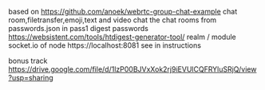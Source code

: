 based on https://github.com/anoek/webrtc-group-chat-example chat room,filetransfer,emoji,text and video chat the chat rooms from passwords.json in pass1 digest passwords https://websistent.com/tools/htdigest-generator-tool/ realm / module socket.io of node https://localhost:8081 see in instructions

bonus track https://drive.google.com/file/d/1lzP00BJVxXok2rj9iEVUlCQFRYluSRjQ/view?usp=sharing
